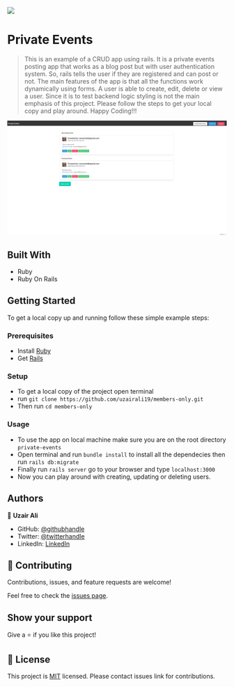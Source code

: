 ![](https://img.shields.io/badge/Microverse-blueviolet)

# Private Events

> This is an example of a CRUD app using rails. It is a private events posting app that works as a blog post but with user authentication system. So, rails tells the user if they are registered and can post or not. The main features of the app is that all the functions work dynamically using forms. A user is able to create, edit, delete or view a user. Since it is to test backend logic styling is not the main emphasis of this project. Please follow the steps to get your local copy and play around. Happy Coding!!!

![screenshot](./screenshot.png)

## Built With

- Ruby
- Ruby On Rails

## Getting Started

To get a local copy up and running follow these simple example steps:

### Prerequisites

- Install [Ruby](https://www.ruby-lang.org/en/)
- Get [Rails](https://rubyonrails.org/)

### Setup

- To get a local copy of the project open terminal
- run `git clone https://github.com/uzairali19/members-only.git`
- Then run `cd members-only`

### Usage

- To use the app on local machine make sure you are on the root directory `private-events`
- Open terminal and run `bundle install` to install all the dependecies then run `rails db:migrate`
- Finally run `rails server` go to your browser and type `localhost:3000`
- Now you can play around with creating, updating or deleting users.

## Authors

👤 **Uzair Ali**

- GitHub: [@githubhandle](https://github.com/uzairali19)
- Twitter: [@twitterhandle](https://twitter.com/Uzairali751)
- LinkedIn: [LinkedIn](https://www.linkedin.com/in/uzairali19/)

## 🤝 Contributing

Contributions, issues, and feature requests are welcome!

Feel free to check the [issues page](https://github.com/uzairali19/private-events/issues/).

## Show your support

Give a ⭐️ if you like this project!

## 📝 License

This project is [MIT](./MIT.md) licensed. Please contact issues link for contributions.
